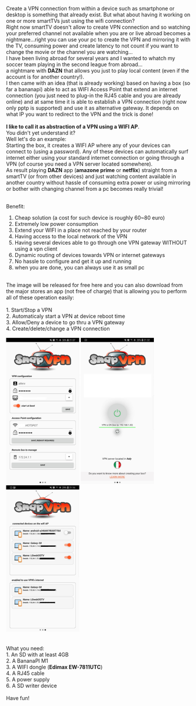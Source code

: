
Create a VPN connection from within a device such as smartphone or desktop is something that already exist. But what about
having it working on one or more smartTVs just using the wifi connection?<br/>
Right now smartTV doesn't allow to create VPN connection and so watching your preferred channel not available when you are or live 
abroad becomes a nightmare...right you can use your pc to create the VPN and mirroring it with the TV, consuming power and create 
latency to not count if you want to change the movie or the channel you are watching...<br/>
I have been living abroad for several years and I wanted to whatch my soccer team playing in the second league from abroad...<br/>
a nightmare with <b>DAZN</b> that allows you just to play local content (even if the account is for another country!).<br/>
I then came with an idea (that is already working)  based on having a box (so far a bananapi) able to act as WIFI Access Point that extend an
internet connection (you just need to plug-in the RJ45 cable and you are already online) and at same time it is able to establish
a VPN connection (right now only pptp is supported) and use it as alternative gateway. It depends on what IP you want to redirect to the VPN
and the trick is done!<br/><br/>
<b>I like to call it as abstraction of a VPN using a WIFI AP</b>.<br/>
You didn't yet understand it?<br/>
Well let's do an example:<br/>
Starting the box, it creates a WIFI AP where any of your devices can connect to (using a password). Any of these devices can automatically
surf internet either using your standard internet connection or going through a VPN (of course you need a VPN server located somewhere).<br/>
As result playing <b>DAZN</b> app (<b>amazone prime</b> or <b>netflix</b>) straight from a smartTV (or from other devices) and just watching content available in another country
without hassle of consuming extra power or using mirroring or bother with changing channel from a pc becomes really trivial!<br/><br/>

Benefit:<br/>
1. Cheap solution (a cost for such device is roughly 60~80 euro)<br/>
2. Extremely low power consumption<br/>
3. Extend your WIFI in a place not reached by your router<br/>
4. Having access to the local network of the VPN<br/>
5. Having several devices able to go through one VPN gateway WITHOUT using a vpn client<br/>
6. Dynamic routing of devices towards VPN or internet gateways<br/>
7. No hassle to configure and get it up and running
8. when you are done, you can always use it as small pc
<br/>
The image will be released for free here and you can also download from the major stores an app (not free of charge) that is allowing you to perform all of these
operation easily:<br/><br/>
1. Start/Stop a VPN<br/>
2. Automaticaly start a VPN at device reboot time<br/>
3. Allow/Deny a device to go thru a VPN gateway<br/>
4. Create/delete/change a VPN connection<br/>
<br/>
<div style="align:left">
<img src="settings.jpg" width="200" height="400" />
<img src="main.jpg" width="200" height="400" />
<img src="devices.jpg" width="200" height="400" />
</div>
<br/><br/>
What you need:<br/>
1. An SD with at least 4GB<br/>
2. A BananaPI M1<br/>
3. A WIFI dongle (<b>Edimax EW-7811UTC</b>)<br/>
4. A RJ45 cable<br/>
5. A power supply<br/>
6. A SD writer device<br/>
<br/>
Have fun!


